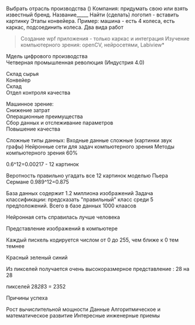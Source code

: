 Выбрать отрасль производства ()
Компания: придумать свою или взять известный бренд. Название_____ Найти (сделать) логотип - вставить картинку
Этапы конвейера. Пример: машина - есть 4 колеса, есть каркас, подсоединить колеса.
Два вида работ
>Создание wpf приложения - только каркас и интеграция
>Изучение компьютерного зрения: openCV, нейросетями, Labiview*


Мдель цифрового производства  </br>
Четверная промышленная революция (Индустрия 4.0)

Склад сырья </br>
Конвейер </br>
Склад </br>
Отдел контроля качества </br>

Машинное зрениe: </br>
Снижение затрат </br>
Операционные преимущества </br> 
Сбор данных и отслеживание параметров </br>
Повышение качества </br>


Сложные типы данных:
Входные данные сложные (картинки звук графы) 
Нейронные сети для задач компьютерного зрения
Методы компьютерного зрения 60%

0.6^12=0.00217 - 12 картинок

Веротность правильно угадать все 12 картинок моделью Пьера Сермане 
0.989^12=0.875


База данных содержит 1.2 миллиона изображений 
Задача классификации: предсказать "правильный" класс среди 5 предположений.
Всего в базе данных 1000 клаасов

Нейронная сеть справилась лучше человека



Представление изображений в компьютере

Каждый пискель кодируется числом от 0 до 255, чем ближе к 0 тем темнее

Красный зеленый синий

Из пикселей получается очень высокоразмерное представление : 28 на 28 

пикселей 28*28*3 = 2352

Причины успеха 

Рост вычислительной мощности 
Данные 
Алгоритмическое и математическое развитие
Интересные инженерные приемы
